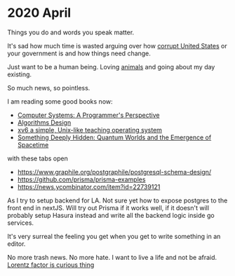 # 2020 April

Things you do and words you speak matter.

It's sad how much time is wasted arguing over how [corrupt United States](https://www.reddit.com/r/bestof/comments/fx03ri/upm_me_all_dogs_lays_out_the_trump/) or your government is and how things need change.

Just want to be a human being. Loving [animals](https://wiki.nikitavoloboev.xyz/environment/veganism) and going about my day existing.

So much news, so pointless.

I am reading some good books now:

- [Computer Systems: A Programmer's Perspective](https://www.goodreads.com/book/show/829182.Computer_Systems)
- [Algorithms Design](https://www.goodreads.com/book/show/145055.Algorithm_Design)
- [xv6 a simple, Unix-like teaching operating system](https://www.goodreads.com/book/show/28241422-xv6-a-simple-unix-like-teaching-operating-system)
- [Something Deeply Hidden: Quantum Worlds and the Emergence of Spacetime](https://www.goodreads.com/book/show/44065062-something-deeply-hidden)

with these tabs open

- https://www.graphile.org/postgraphile/postgresql-schema-design/
- https://github.com/prisma/prisma-examples
- https://news.ycombinator.com/item?id=22739121

As I try to setup backend for LA. Not sure yet how to expose postgres to the front end in nextJS. Will try out Prisma if it works well, if it doesn't will probably setup Hasura instead and write all the backend logic inside go services.

It's very surreal the feeling you get when you get to write something in an editor.

No more trash news. No more hate. I want to live a life and not be afraid. [Lorentz factor is curious thing](https://en.wikipedia.org/wiki/Lorentz_factor)
